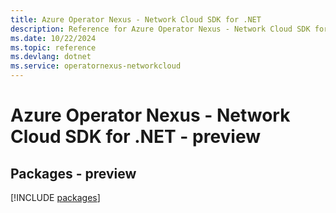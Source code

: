 ```yaml
---
title: Azure Operator Nexus - Network Cloud SDK for .NET
description: Reference for Azure Operator Nexus - Network Cloud SDK for .NET
ms.date: 10/22/2024
ms.topic: reference
ms.devlang: dotnet
ms.service: operatornexus-networkcloud
---
```

# Azure Operator Nexus - Network Cloud SDK for .NET - preview
## Packages - preview
[!INCLUDE [packages](operator-nexus---network-cloud-index.md)]